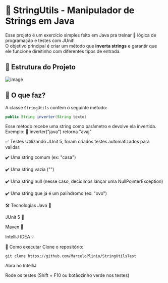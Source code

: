 # 🔄 StringUtils - Manipulador de Strings em Java

Esse projeto é um exercício simples feito em Java pra treinar 💪 lógica de programação e testes com JUnit!  
O objetivo principal é criar um método que **inverta strings** e garantir que ele funcione direitinho com diferentes tipos de entrada.

## 📂 Estrutura do Projeto

![image](https://github.com/user-attachments/assets/f0306b6c-df2d-486d-a49b-4c11926e0414)


## 🧠 O que faz?

A classe `StringUtils` contém o seguinte método:

```java
public String inverter(String texto)

```

Esse método recebe uma string como parâmetro e devolve ela invertida.
Exemplo:
🧪 inverter("java") retorna "avaj"

✅ Testes
Utilizando JUnit 5, foram criados testes automatizados para validar:

✔️ Uma string comum (ex: "casa")

✔️ Uma string vazia ("")

✔️ Uma string null (nesse caso, decidimos lançar uma NullPointerException)

✔️ Uma string que já é um palíndromo (ex: "ovo")

🛠️ Tecnologias
Java 🧃

JUnit 5 🧪

Maven 🧰

IntelliJ IDEA 💡

🚀 Como executar
Clone o repositório:

```
git clone https://github.com/MarceloPlinio/StringUtilsTest
```
Abra no IntelliJ

Rode os testes (Shift + F10 ou botãozinho verde nos testes)









